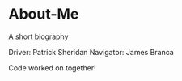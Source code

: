 # About-Me
A short biography

Driver: Patrick Sheridan
Navigator: James Branca

Code worked on together!
